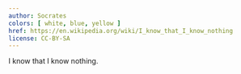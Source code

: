 ```yaml
---
author: Socrates
colors: [ white, blue, yellow ]
href: https://en.wikipedia.org/wiki/I_know_that_I_know_nothing
license: CC-BY-SA
---
```

I know that I know nothing.
